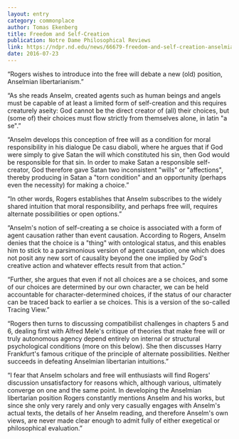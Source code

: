 ```yaml
---
layout: entry
category: commonplace
author: Tomas Ekenberg
title: Freedom and Self-Creation
publication: Notre Dame Philosophical Reviews
link: https://ndpr.nd.edu/news/66679-freedom-and-self-creation-anselmian-libertarianism/
date: 2016-07-23
---
```


“Rogers wishes to introduce into the free will debate a new (old) position, Anselmian libertarianism.”

“As she reads Anselm, created agents such as human beings and angels must be capable of at least a limited form of self-creation and this requires creaturely aseity: God cannot be the direct creator of (all) their choices, but (some of) their choices must flow strictly from themselves alone, in latin "a se".”

“Anselm develops this conception of free will as a condition for moral responsibility in his dialogue De casu diaboli, where he argues that if God were simply to give Satan the will which constituted his sin, then God would be responsible for that sin. In order to make Satan a responsible self-creator, God therefore gave Satan two inconsistent "wills" or "affections", thereby producing in Satan a "torn condition" and an opportunity (perhaps even the necessity) for making a choice.”

“In other words, Rogers establishes that Anselm subscribes to the widely shared intuition that moral responsibility, and perhaps free will, requires alternate possibilities or open options.”

“Anselm's notion of self-creating a se choice is associated with a form of agent causation rather than event causation. According to Rogers, Anselm denies that the choice is a "thing" with ontological status, and this enables him to stick to a parsimonious version of agent causation, one which does not posit any new sort of causality beyond the one implied by God's creative action and whatever effects result from that action.”

“Further, she argues that even if not all choices are a se choices, and some of our choices are determined by our own character, we can be held accountable for character-determined choices, if the status of our character can be traced back to earlier a se choices. This is a version of the so-called Tracing View.”

“Rogers then turns to discussing compatibilist challenges in chapters 5 and 6, dealing first with Alfred Mele's critique of theories that make free will or truly autonomous agency depend entirely on internal or structural psychological conditions (more on this below). She then discusses Harry Frankfurt's famous critique of the principle of alternate possibilities. Neither succeeds in defeating Anselmian libertarian intuitions.”

“I fear that Anselm scholars and free will enthusiasts will find Rogers' discussion unsatisfactory for reasons which, although various, ultimately converge on one and the same point. In developing the Anselmian libertarian position Rogers constantly mentions Anselm and his works, but since she only very rarely and only very casually engages with Anselm's actual texts, the details of her Anselm reading, and therefore Anselm's own views, are never made clear enough to admit fully of either exegetical or philosophical evaluation.”
